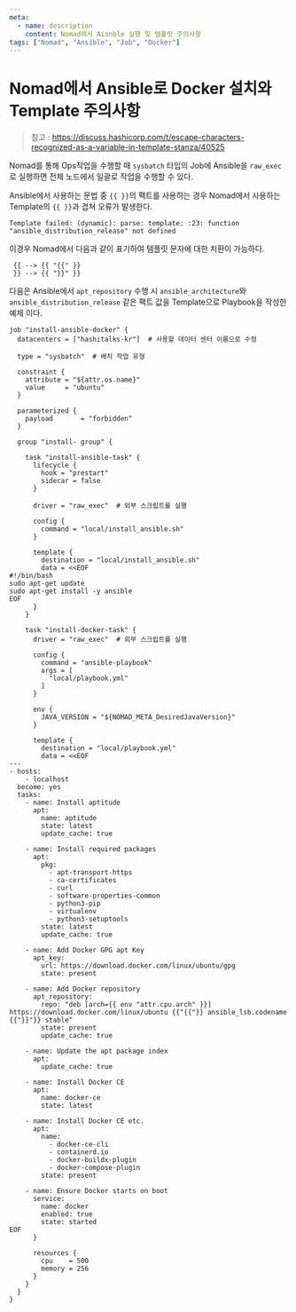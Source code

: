 ```yaml
---
meta:
  - name: description
    content: Nomad에서 Aisnble 실행 및 템플릿 주의사항
tags: ["Nomad", "Ansible", "Job", "Docker"]
---
```


# Nomad에서 Ansible로 Docker 설치와 Template 주의사항

> 참고 : https://discuss.hashicorp.com/t/escape-characters-recognized-as-a-variable-in-template-stanza/40525

Nomad를 통해 Ops작업을 수행할 때 `sysbatch` 타입의 Job에 Ansible을 `raw_exec`로 실행하면 전체 노드에서 일괄로 작업을 수행할 수 있다.

Ansible에서 사용하는 문법 중 `{{ }}`의 팩트를 사용하는 경우 Nomad에서 사용하는 Template의 `{{ }}`과 겹쳐 오류가 발생한다.

```log
Template failed: (dynamic): parse: template: :23: function "ansible_distribution_release" not defined
```

이경우 Nomad에서 다음과 같이 표기하여 템플릿 문자에 대한 치환이 가능하다.
```hcl
 {{ --> {{ "{{" }}
 }} --> {{ "}}" }}
```

다음은 Ansible에서 `apt_repository` 수행 시 `ansible_architecture`와 `ansible_distribution_release` 같은 팩트 값을 Template으로 Playbook을 작성한 예제 이다. 

```hcl
job "install-ansible-docker" {
  datacenters = ["hashitalks-kr"]  # 사용할 데이터 센터 이름으로 수정

  type = "sysbatch"  # 배치 작업 유형

  constraint {
    attribute = "${attr.os.name}"
    value     = "ubuntu"
  }

  parameterized {
    payload       = "forbidden"
  }

  group "install- group" {

    task "install-ansible-task" {
      lifecycle {
        hook = "prestart"
        sidecar = false
      }
      
      driver = "raw_exec"  # 외부 스크립트를 실행

      config {
        command = "local/install_ansible.sh"
      }

      template {
        destination = "local/install_ansible.sh"
        data = <<EOF
#!/bin/bash
sudo apt-get update
sudo apt-get install -y ansible
EOF
      }
    }

    task "install-docker-task" {
      driver = "raw_exec"  # 외부 스크립트를 실행

      config {
        command = "ansible-playbook"
        args = [
          "local/playbook.yml"
        ]
      }

      env {
        JAVA_VERSION = "${NOMAD_META_DesiredJavaVersion}"
      }

      template {
        destination = "local/playbook.yml"
        data = <<EOF
---
- hosts:
    - localhost
  become: yes
  tasks:
    - name: Install aptitude
      apt:
        name: aptitude
        state: latest
        update_cache: true

    - name: Install required packages
      apt:
        pkg:
          - apt-transport-https
          - ca-certificates
          - curl
          - software-properties-common
          - python3-pip
          - virtualenv
          - python3-setuptools
        state: latest
        update_cache: true

    - name: Add Docker GPG apt Key
      apt_key:
        url: https://download.docker.com/linux/ubuntu/gpg
        state: present

    - name: Add Docker repository
      apt_repository:
        repo: "deb [arch={{ env "attr.cpu.arch" }}] https://download.docker.com/linux/ubuntu {{"{{"}} ansible_lsb.codename {{"}}"}} stable"
        state: present
        update_cache: true

    - name: Update the apt package index
      apt:
        update_cache: true

    - name: Install Docker CE
      apt:
        name: docker-ce
        state: latest

    - name: Install Docker CE etc.
      apt:
        name:
          - docker-ce-cli
          - containerd.io
          - docker-buildx-plugin
          - docker-compose-plugin
        state: present

    - name: Ensure Docker starts on boot
      service:
        name: docker
        enabled: true
        state: started
EOF
      }

      resources {
        cpu    = 500
        memory = 256
      }
    }
  }
}
```